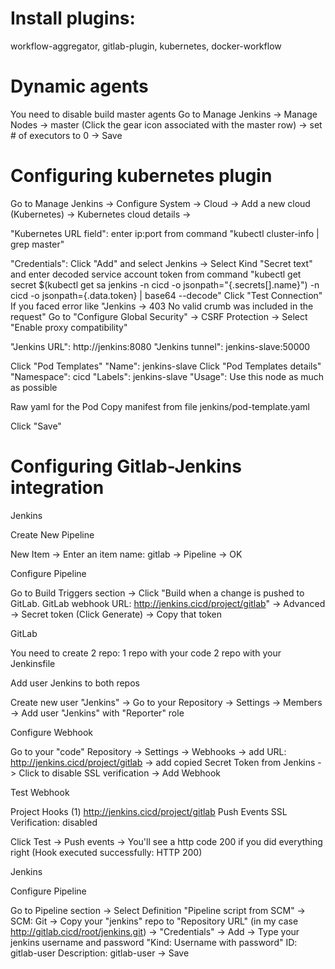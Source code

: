 # Install plugins: 
workflow-aggregator, gitlab-plugin, kubernetes, docker-workflow

# Dynamic agents
You need to disable build master agents
Go to Manage Jenkins -> Manage Nodes -> master (Click the gear icon associated with the master row) -> set # of executors to 0 -> Save


# Configuring kubernetes plugin

Go to Manage Jenkins -> Configure System -> Cloud -> Add a new cloud (Kubernetes) -> Kubernetes cloud details ->

"Kubernetes URL field": enter ip:port from command "kubectl cluster-info | grep master"

"Credentials": Click "Add" and select Jenkins -> Select Kind "Secret text" and enter decoded service account token from command "kubectl get secret $(kubectl get sa jenkins -n cicd -o jsonpath="{.secrets[].name}") -n cicd -o jsonpath={.data.token} | base64 --decode"
Click "Test Connection"
If you faced error like "Jenkins -> 403 No valid crumb was included in the request"
Go to "Configure Global Security" -> CSRF Protection -> Select "Enable proxy compatibility"

"Jenkins URL": http://jenkins:8080
"Jenkins tunnel": jenkins-slave:50000


Click "Pod Templates"
"Name": jenkins-slave
Click "Pod Templates details"
"Namespace": cicd
"Labels": jenkins-slave
"Usage": Use this node as much as possible

Raw yaml for the Pod
Copy manifest from file jenkins/pod-template.yaml

Click "Save"


# Configuring Gitlab-Jenkins integration

Jenkins 

Create New Pipeline

New Item -> Enter an item name: gitlab -> Pipeline -> OK

Configure Pipeline

Go to Build Triggers section -> Click "Build when a change is pushed to GitLab. GitLab webhook URL: http://jenkins.cicd/project/gitlab" -> Advanced -> Secret token (Click Generate) -> Copy that token 


GitLab

You need to create 2 repo:
1 repo with your code
2 repo with your Jenkinsfile

Add user Jenkins to both repos

Create new user "Jenkins" -> Go to your Repository -> Settings -> Members -> Add user "Jenkins" with "Reporter" role

Configure Webhook

Go to your "code" Repository -> Settings -> Webhooks -> add URL: http://jenkins.cicd/project/gitlab -> add copied Secret Token from Jenkins -> Click to disable SSL verification -> Add Webhook

Test Webhook

Project Hooks (1)
http://jenkins.cicd/project/gitlab
Push Events SSL Verification: disabled

Click Test -> Push events -> You'll see a http code 200 if you did everything right (Hook executed successfully: HTTP 200)

Jenkins

Configure Pipeline

Go to Pipeline section -> Select Definition "Pipeline script from SCM" -> SCM: Git -> Copy your "jenkins" repo to "Repository URL" (in my case http://gitlab.cicd/root/jenkins.git) -> "Credentials" -> Add -> Type your jenkins username and password "Kind: Username with password" ID: gitlab-user Description: gitlab-user -> Save